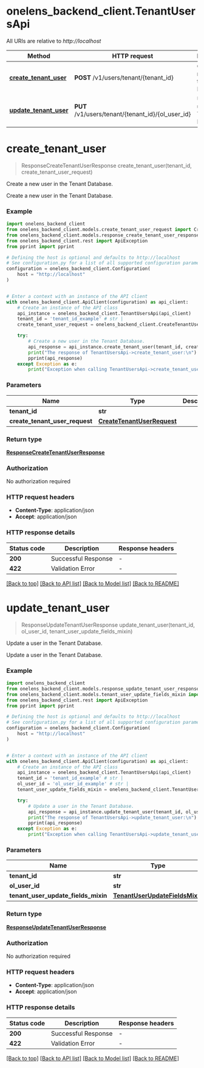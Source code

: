 # onelens_backend_client.TenantUsersApi

All URIs are relative to *http://localhost*

Method | HTTP request | Description
------------- | ------------- | -------------
[**create_tenant_user**](TenantUsersApi.md#create_tenant_user) | **POST** /v1/users/tenant/{tenant_id} | Create a new user in the Tenant Database.
[**update_tenant_user**](TenantUsersApi.md#update_tenant_user) | **PUT** /v1/users/tenant/{tenant_id}/{ol_user_id} | Update a user in the Tenant Database.


# **create_tenant_user**
> ResponseCreateTenantUserResponse create_tenant_user(tenant_id, create_tenant_user_request)

Create a new user in the Tenant Database.

Create a new user in the Tenant Database.

### Example


```python
import onelens_backend_client
from onelens_backend_client.models.create_tenant_user_request import CreateTenantUserRequest
from onelens_backend_client.models.response_create_tenant_user_response import ResponseCreateTenantUserResponse
from onelens_backend_client.rest import ApiException
from pprint import pprint

# Defining the host is optional and defaults to http://localhost
# See configuration.py for a list of all supported configuration parameters.
configuration = onelens_backend_client.Configuration(
    host = "http://localhost"
)


# Enter a context with an instance of the API client
with onelens_backend_client.ApiClient(configuration) as api_client:
    # Create an instance of the API class
    api_instance = onelens_backend_client.TenantUsersApi(api_client)
    tenant_id = 'tenant_id_example' # str | 
    create_tenant_user_request = onelens_backend_client.CreateTenantUserRequest() # CreateTenantUserRequest | 

    try:
        # Create a new user in the Tenant Database.
        api_response = api_instance.create_tenant_user(tenant_id, create_tenant_user_request)
        print("The response of TenantUsersApi->create_tenant_user:\n")
        pprint(api_response)
    except Exception as e:
        print("Exception when calling TenantUsersApi->create_tenant_user: %s\n" % e)
```



### Parameters


Name | Type | Description  | Notes
------------- | ------------- | ------------- | -------------
 **tenant_id** | **str**|  | 
 **create_tenant_user_request** | [**CreateTenantUserRequest**](CreateTenantUserRequest.md)|  | 

### Return type

[**ResponseCreateTenantUserResponse**](ResponseCreateTenantUserResponse.md)

### Authorization

No authorization required

### HTTP request headers

 - **Content-Type**: application/json
 - **Accept**: application/json

### HTTP response details

| Status code | Description | Response headers |
|-------------|-------------|------------------|
**200** | Successful Response |  -  |
**422** | Validation Error |  -  |

[[Back to top]](#) [[Back to API list]](../README.md#documentation-for-api-endpoints) [[Back to Model list]](../README.md#documentation-for-models) [[Back to README]](../README.md)

# **update_tenant_user**
> ResponseUpdateTenantUserResponse update_tenant_user(tenant_id, ol_user_id, tenant_user_update_fields_mixin)

Update a user in the Tenant Database.

Update a user in the Tenant Database.

### Example


```python
import onelens_backend_client
from onelens_backend_client.models.response_update_tenant_user_response import ResponseUpdateTenantUserResponse
from onelens_backend_client.models.tenant_user_update_fields_mixin import TenantUserUpdateFieldsMixin
from onelens_backend_client.rest import ApiException
from pprint import pprint

# Defining the host is optional and defaults to http://localhost
# See configuration.py for a list of all supported configuration parameters.
configuration = onelens_backend_client.Configuration(
    host = "http://localhost"
)


# Enter a context with an instance of the API client
with onelens_backend_client.ApiClient(configuration) as api_client:
    # Create an instance of the API class
    api_instance = onelens_backend_client.TenantUsersApi(api_client)
    tenant_id = 'tenant_id_example' # str | 
    ol_user_id = 'ol_user_id_example' # str | 
    tenant_user_update_fields_mixin = onelens_backend_client.TenantUserUpdateFieldsMixin() # TenantUserUpdateFieldsMixin | 

    try:
        # Update a user in the Tenant Database.
        api_response = api_instance.update_tenant_user(tenant_id, ol_user_id, tenant_user_update_fields_mixin)
        print("The response of TenantUsersApi->update_tenant_user:\n")
        pprint(api_response)
    except Exception as e:
        print("Exception when calling TenantUsersApi->update_tenant_user: %s\n" % e)
```



### Parameters


Name | Type | Description  | Notes
------------- | ------------- | ------------- | -------------
 **tenant_id** | **str**|  | 
 **ol_user_id** | **str**|  | 
 **tenant_user_update_fields_mixin** | [**TenantUserUpdateFieldsMixin**](TenantUserUpdateFieldsMixin.md)|  | 

### Return type

[**ResponseUpdateTenantUserResponse**](ResponseUpdateTenantUserResponse.md)

### Authorization

No authorization required

### HTTP request headers

 - **Content-Type**: application/json
 - **Accept**: application/json

### HTTP response details

| Status code | Description | Response headers |
|-------------|-------------|------------------|
**200** | Successful Response |  -  |
**422** | Validation Error |  -  |

[[Back to top]](#) [[Back to API list]](../README.md#documentation-for-api-endpoints) [[Back to Model list]](../README.md#documentation-for-models) [[Back to README]](../README.md)

